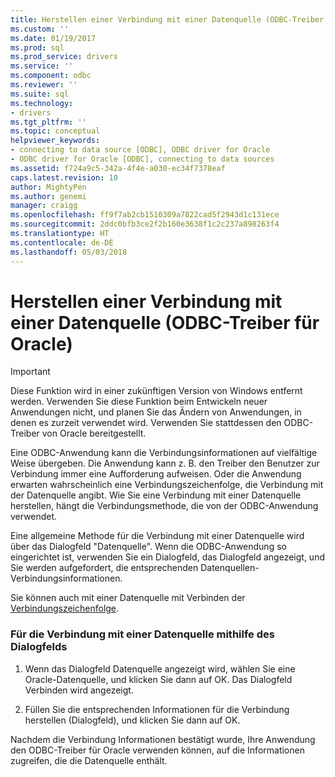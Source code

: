 ```yaml
---
title: Herstellen einer Verbindung mit einer Datenquelle (ODBC-Treiber für Oracle) | Microsoft Docs
ms.custom: ''
ms.date: 01/19/2017
ms.prod: sql
ms.prod_service: drivers
ms.service: ''
ms.component: odbc
ms.reviewer: ''
ms.suite: sql
ms.technology:
- drivers
ms.tgt_pltfrm: ''
ms.topic: conceptual
helpviewer_keywords:
- connecting to data source [ODBC], ODBC driver for Oracle
- ODBC driver for Oracle [ODBC], connecting to data sources
ms.assetid: f724a9c5-342a-4f4e-a030-ec34f7378eaf
caps.latest.revision: 10
author: MightyPen
ms.author: genemi
manager: craigg
ms.openlocfilehash: ff9f7ab2cb1510309a7822cad5f2943d1c131ece
ms.sourcegitcommit: 2ddc0bfb3ce2f2b160e3638f1c2c237a898263f4
ms.translationtype: HT
ms.contentlocale: de-DE
ms.lasthandoff: 05/03/2018
---
```

# <a name="connecting-to-a-data-source-odbc-driver-for-oracle"></a>Herstellen einer Verbindung mit einer Datenquelle (ODBC-Treiber für Oracle)
> [!IMPORTANT]  
>  Diese Funktion wird in einer zukünftigen Version von Windows entfernt werden. Verwenden Sie diese Funktion beim Entwickeln neuer Anwendungen nicht, und planen Sie das Ändern von Anwendungen, in denen es zurzeit verwendet wird. Verwenden Sie stattdessen den ODBC-Treiber von Oracle bereitgestellt.  
  
 Eine ODBC-Anwendung kann die Verbindungsinformationen auf vielfältige Weise übergeben. Die Anwendung kann z. B. den Treiber den Benutzer zur Verbindung immer eine Aufforderung aufweisen. Oder die Anwendung erwarten wahrscheinlich eine Verbindungszeichenfolge, die Verbindung mit der Datenquelle angibt. Wie Sie eine Verbindung mit einer Datenquelle herstellen, hängt die Verbindungsmethode, die von der ODBC-Anwendung verwendet.  
  
 Eine allgemeine Methode für die Verbindung mit einer Datenquelle wird über das Dialogfeld "Datenquelle". Wenn die ODBC-Anwendung so eingerichtet ist, verwenden Sie ein Dialogfeld, das Dialogfeld angezeigt, und Sie werden aufgefordert, die entsprechenden Datenquellen-Verbindungsinformationen.  
  
 Sie können auch mit einer Datenquelle mit Verbinden der [Verbindungszeichenfolge](../../odbc/microsoft/connection-string-format-and-attributes.md).  
  
### <a name="to-connect-to-a-data-source-using-a-dialog-box"></a>Für die Verbindung mit einer Datenquelle mithilfe des Dialogfelds  
  
1.  Wenn das Dialogfeld Datenquelle angezeigt wird, wählen Sie eine Oracle-Datenquelle, und klicken Sie dann auf OK. Das Dialogfeld Verbinden wird angezeigt.  
  
2.  Füllen Sie die entsprechenden Informationen für die Verbindung herstellen (Dialogfeld), und klicken Sie dann auf OK.  
  
 Nachdem die Verbindung Informationen bestätigt wurde, Ihre Anwendung den ODBC-Treiber für Oracle verwenden können, auf die Informationen zugreifen, die die Datenquelle enthält.
